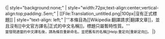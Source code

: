 <div class="messagebox cleanup metadata plainlinks">
{| style="background:none;"
| style="width:72px;text-align:center;vertical-align:top;padding:.5em;" | [[File:Translation_untitled.png|100px|沒有正式標題]]
| style="text-align: left;" |'''本條目為[[Wikipedia:翻譯請求|翻譯文章]]，並且沒有[[中文官方譯名|正式的中文名稱]]，標題只屬暫時性質。'''<br /><small>當發現適當的中文譯名後，請為條目重新命名，並把舊有的名稱[[Help:重定向|重新定向]]。</small>
|}</div>